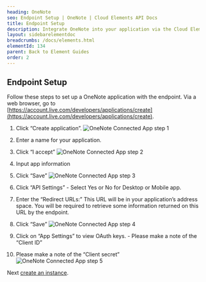 ```yaml
---
heading: OneNote
seo: Endpoint Setup | OneNote | Cloud Elements API Docs
title: Endpoint Setup
description: Integrate OneNote into your application via the Cloud Elements APIs.
layout: sidebarelementdoc
breadcrumbs: /docs/elements.html
elementId: 134
parent: Back to Element Guides
order: 2
---
```

## Endpoint Setup

Follow these steps to set up a OneNote application with the endpoint.
Via a web browser, go to [https://account.live.com/developers/applications/create](https://account.live.com/developers/applications/create).

1. Click “Create application”.
![OneNote Connected App step 1](http://cloud-elements.com/wp-content/uploads/2015/04/OneNoteAPI1.png)

2. Enter a name for your application.

3. Click “I accept”
![OneNote Connected App step 2](http://cloud-elements.com/wp-content/uploads/2015/04/OneNoteAPI2.png)

4. Input app information

5. Click “Save”
![OneNote Connected App step 3](http://cloud-elements.com/wp-content/uploads/2015/04/OneNoteAPI3.png)

6. Click “API Settings” - Select Yes or No for Desktop or Mobile app.

7. Enter the “Redirect URLs:” This URL will be in your application’s address space. You will be required to retrieve some information returned on this URL by the endpoint.

8. Click “Save”
![OneNote Connected App step 4](http://cloud-elements.com/wp-content/uploads/2015/04/OneNoteAPI4.png)

9. Click on “App Settings” to view OAuth keys. - Please make a note of the “Client ID”

10. Please make a note of the “Client secret”
![OneNote Connected App step 5](http://cloud-elements.com/wp-content/uploads/2015/04/OneNoteAPI5.png)

Next [create an instance](onenote-create-instance.html).
